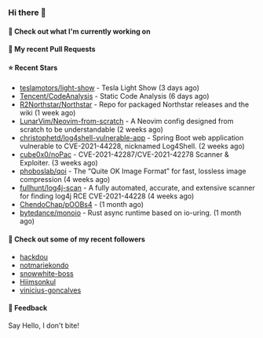 ### Hi there 👋

#### 👷 Check out what I'm currently working on

#### 🔨 My recent Pull Requests


#### ⭐ Recent Stars

- [teslamotors/light-show](https://github.com/teslamotors/light-show) - Tesla Light Show (3 days ago)
- [Tencent/CodeAnalysis](https://github.com/Tencent/CodeAnalysis) - Static Code Analysis (6 days ago)
- [R2Northstar/Northstar](https://github.com/R2Northstar/Northstar) - Repo for packaged Northstar releases and the wiki (1 week ago)
- [LunarVim/Neovim-from-scratch](https://github.com/LunarVim/Neovim-from-scratch) - A Neovim config designed from scratch to be understandable (2 weeks ago)
- [christophetd/log4shell-vulnerable-app](https://github.com/christophetd/log4shell-vulnerable-app) - Spring Boot web application vulnerable to CVE-2021-44228, nicknamed Log4Shell. (2 weeks ago)
- [cube0x0/noPac](https://github.com/cube0x0/noPac) - CVE-2021-42287/CVE-2021-42278 Scanner &amp; Exploiter. (3 weeks ago)
- [phoboslab/qoi](https://github.com/phoboslab/qoi) - The “Quite OK Image Format” for fast, lossless image compression (4 weeks ago)
- [fullhunt/log4j-scan](https://github.com/fullhunt/log4j-scan) - A fully automated, accurate, and extensive scanner for finding log4j RCE CVE-2021-44228  (4 weeks ago)
- [ChendoChap/pOOBs4](https://github.com/ChendoChap/pOOBs4) -  (1 month ago)
- [bytedance/monoio](https://github.com/bytedance/monoio) - Rust async runtime based on io-uring. (1 month ago)

#### 👯 Check out some of my recent followers

- [hackdou](https://github.com/hackdou)
- [notmariekondo](https://github.com/notmariekondo)
- [snowwhite-boss](https://github.com/snowwhite-boss)
- [Hiimsonkul](https://github.com/Hiimsonkul)
- [vinicius-goncalves](https://github.com/vinicius-goncalves)

#### 💬 Feedback

Say Hello, I don't bite!